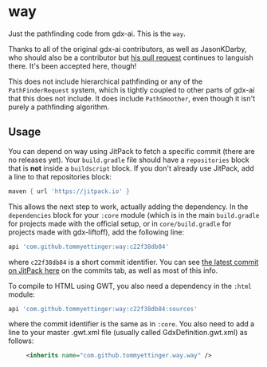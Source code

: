 # way
Just the pathfinding code from gdx-ai. This is the `way`.

Thanks to all of the original gdx-ai contributors, as well as JasonKDarby, who should also be a contributor but
[his pull request](https://github.com/libgdx/gdx-ai/pull/96) continues to languish there. It's been accepted here, though!

This does not include hierarchical pathfinding or any of the `PathFinderRequest` system, which is tightly coupled to other parts
of gdx-ai that this does not include. It does include `PathSmoother`, even though it isn't purely a pathfinding algorithm.

## Usage

You can depend on way using JitPack to fetch a specific commit (there are no releases yet).
Your `build.gradle` file should have a `repositories` block that is __not__ inside a `buildscript` block.
If you don't already use JitPack, add a line to that repositories block:

```groovy
maven { url 'https://jitpack.io' }
```

This allows the next step to work, actually adding the dependency. In the `dependencies` block for your `:core` module (which
is in the main `build.gradle` for projects made with the official setup, or in `core/build.gradle` for projects made with
gdx-liftoff), add the following line:

```groovy
api 'com.github.tommyettinger:way:c22f38db84'
```

where `c22f38db84` is a short commit identifier. You can see [the latest commit on JitPack here](https://jitpack.io/#tommyettinger/way)
on the commits tab, as well as most of this info.

To compile to HTML using GWT, you also need a dependency in the `:html` module:

```groovy
api 'com.github.tommyettinger:way:c22f38db84:sources'
```

where the commit identifier is the same as in `:core`. You also need to add a line to your master .gwt.xml file (usually called
GdxDefinition.gwt.xml) as follows:

```xml
     <inherits name="com.github.tommyettinger.way.way" />
```
